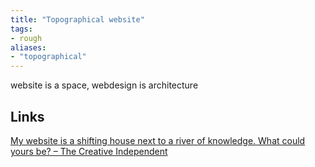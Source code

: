 ```yaml
---
title: "Topographical website"
tags:
- rough
aliases:
- "topographical"
---
```


website is a space, webdesign is architecture

## Links

[My website is a shifting house next to a river of knowledge. What could yours be? – The Creative Independent](https://thecreativeindependent.com/essays/laurel-schwulst-my-website-is-a-shifting-house-next-to-a-river-of-knowledge-what-could-yours-be/)


